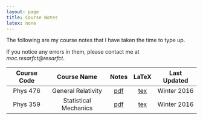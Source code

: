 ```yaml
---
layout: page
title: Course Notes
latex: none
---
```

The following are my course notes that I have taken the time to type up.

If you notice any errors in them, please contact me at *<span class="hide-email">moc.resarfct@resarfct</span>*. 

| Course Code | Course Name | Notes | LaTeX | Last Updated |
|:-----------:|:-----------:|:-----:|:-----:|:------------:|
| Phys 476 | General Relativity | [pdf](https://github.com/tcfraser/course-notes/raw/master/notes/general-relativity/general-relativity.pdf) | [tex](https://github.com/tcfraser/course-notes/raw/master/notes/general-relativity/general-relativity.tex) | Winter 2016 |
| Phys 359 | Statistical Mechanics | [pdf](https://github.com/tcfraser/course-notes/raw/master/notes/stat-mech/stat-mech.pdf) | [tex](https://github.com/tcfraser/course-notes/raw/master/notes/stat-mech/stat-mech.tex) | Winter 2016 |
